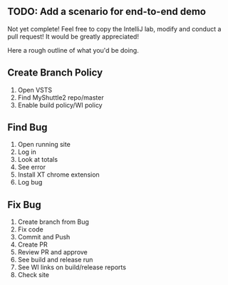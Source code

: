 ## TODO: Add a scenario for end-to-end demo

Not yet complete! Feel free to copy the IntelliJ lab, modify and conduct a pull request!  It would be greatly appreciated!

Here a rough outline of what you'd be doing.

Create Branch Policy
--------------------
1. Open VSTS
1. Find MyShuttle2 repo/master
1. Enable build policy/WI policy

Find Bug
--------
1. Open running site
1. Log in
1. Look at totals
1. See error
1. Install XT chrome extension
1. Log bug

Fix Bug
-------
1. Create branch from Bug
1. Fix code
1. Commit and Push
1. Create PR
1. Review PR and approve
1. See build and release run
1. See WI links on build/release reports
1. Check site